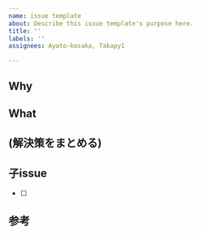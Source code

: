 ```yaml
---
name: issue template
about: Describe this issue template's purpose here.
title: ''
labels: ''
assignees: Ayato-kosaka, Takapy1

---
```


## Why

## What

## (解決策をまとめる)

## 子issue
- [ ] 

## 参考
